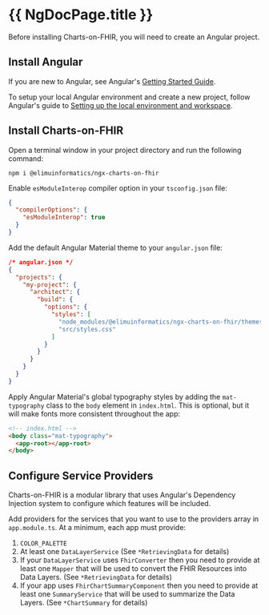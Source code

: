 # {{ NgDocPage.title }}

Before installing Charts-on-FHIR, you will need to create an Angular project.

## Install Angular

If you are new to Angular, see Angular's [Getting Started Guide](https://angular.io/start).

To setup your local Angular environment and create a new project, follow Angular's guide to [Setting up the local environment and workspace](https://angular.io/guide/setup-local).

## Install Charts-on-FHIR

Open a terminal window in your project directory and run the following command:

```console
npm i @elimuinformatics/ngx-charts-on-fhir
```

Enable `esModuleInterop` compiler option in your `tsconfig.json` file:

```json
{
  "compilerOptions": {
    "esModuleInterop": true
  }
}
```

Add the default Angular Material theme to your `angular.json` file:

```json
/* angular.json */
{
  "projects": {
    "my-project": {
      "architect": {
        "build": {
          "options": {
            "styles": [
              "node_modules/@elimuinformatics/ngx-charts-on-fhir/themes/default.scss", // <- add this line
              "src/styles.css"
            ]
          }
        }
      }
    }
  }
}
```

Apply Angular Material's global typography styles by adding the `mat-typography` class to the `body` element in `index.html`. This is optional, but it will make fonts more consistent throughout the app:

```html
<!-- index.html -->
<body class="mat-typography">
  <app-root></app-root>
</body>
```

## Configure Service Providers

Charts-on-FHIR is a modular library that uses Angular's Dependency Injection system to configure which features will be included.

Add providers for the services that you want to use to the providers array in `app.module.ts`. At a minimum, each app must provide:

1. `COLOR_PALETTE`
1. At least one `DataLayerService` (See `*RetrievingData` for details)
1. If your `DataLayerService` uses `FhirConverter` then you need to provide at least one `Mapper` that will be used to convert the FHIR Resources into Data Layers. (See `*RetrievingData` for details)
1. If your app uses `FhirChartSummaryComponent` then you need to provide at least one `SummaryService` that will be used to summarize the Data Layers. (See `*ChartSummary` for details)
